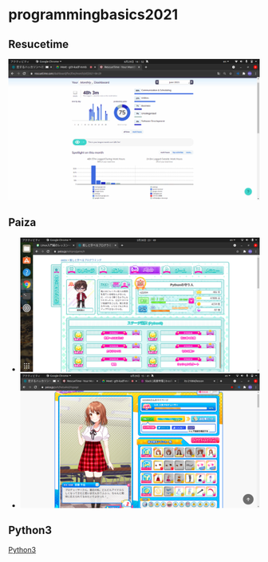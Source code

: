 # programmingbasics2021

## Resucetime

![Rescuetime](./image/p1.png)

## Paiza

- ![oshito manaberu](./image/p2.png)
- ![恋するハッカソン](./image/p3.png)

## Python3

[Python3](https://github.com/itc-21004/lesson.git)

